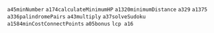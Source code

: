 `a45minNumber`
`a174calculateMinimumHP`
`a1320minimumDistance`
`a329`
`a1375`
`a336palindromePairs`
`a43multiply`
`a37solveSudoku`
`a1584minCostConnectPoints`
`a05bonus`
`lcp a16`